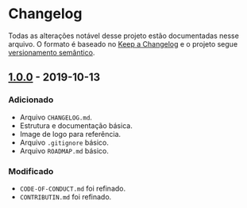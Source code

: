 # Changelog

Todas as alterações notável desse projeto estão documentadas nesse arquivo. O formato é baseado no [Keep a Changelog](http://keepachangelog.com/en/1.0.0/) e o projeto segue [versionamento semântico](http://semver.org/spec/v2.0.0.html).

## [1.0.0](https://github.com/ccuffs/template/releases/tag/v.1.0.0) - 2019-10-13
### Adicionado
- Arquivo `CHANGELOG.md`.
- Estrutura e documentação básica.
- Image de logo para referência.
- Arquivo `.gitignore` básico.
- Arquivo `ROADMAP.md` básico.

### Modificado
- `CODE-OF-CONDUCT.md` foi refinado.
- `CONTRIBUTIN.md` foi refinado.